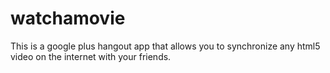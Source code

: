 watchamovie
===========

This is a google plus hangout app that allows you to synchronize any html5 video on the internet with your friends.
